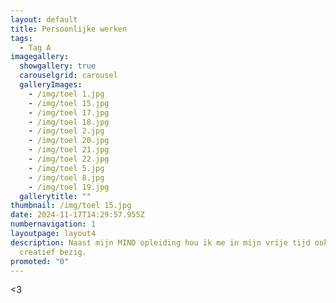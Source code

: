 ```yaml
---
layout: default
title: Persoonlijke werken
tags:
  - Tag A
imagegallery:
  showgallery: true
  carouselgrid: carousel
  galleryImages:
    - /img/toel 1.jpg
    - /img/toel 15.jpg
    - /img/toel 17.jpg
    - /img/toel 18.jpg
    - /img/toel 2.jpg
    - /img/toel 20.jpg
    - /img/toel 21.jpg
    - /img/toel 22.jpg
    - /img/toel 5.jpg
    - /img/toel 8.jpg
    - /img/toel 19.jpg
  gallerytitle: ""
thumbnail: /img/toel 15.jpg
date: 2024-11-17T14:29:57.955Z
numbernavigation: 1
layoutpage: layout4
description: Naast mijn MIND opleiding hou ik me in mijn vrije tijd ook graag
  creatief bezig.
promoted: "0"
---
```

<span class="text-white">&lt;3</span>
